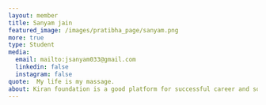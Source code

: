 ```yaml
---
layout: member
title: Sanyam jain
featured_image: /images/pratibha_page/sanyam.png
more: true 
type: Student
media:  
  email: mailto:jsanyam033@gmail.com
  linkedin: false 
  instagram: false    
quote:  My life is my massage.
about: Kiran foundation is a good platform for successful career and solved all problems study related, time to time real fact suggest guidance or more instructions who my life increases high stream level. It is good effort help to needy student for financial purpose so very much lucky students.
---
```

    